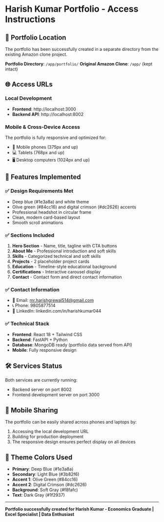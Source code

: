 # Harish Kumar Portfolio - Access Instructions

## 🎯 Portfolio Location
The portfolio has been successfully created in a separate directory from the existing Amazon clone project.

**Portfolio Directory**: `/app/portfolio/`
**Original Amazon Clone**: `/app/` (kept intact)

## 🌐 Access URLs

### Local Development
- **Frontend**: http://localhost:3000
- **Backend API**: http://localhost:8002

### Mobile & Cross-Device Access
The portfolio is fully responsive and optimized for:
- 📱 Mobile phones (375px and up)
- 💻 Tablets (768px and up) 
- 🖥️ Desktop computers (1024px and up)

## 🚀 Features Implemented

### ✅ Design Requirements Met
- Deep blue (#1e3a8a) and white theme
- Olive green (#84cc16) and digital crimson (#dc2626) accents
- Professional headshot in circular frame
- Clean, modern card-based layout
- Smooth scroll animations

### ✅ Sections Included
1. **Hero Section** - Name, title, tagline with CTA buttons
2. **About Me** - Professional introduction and soft skills
3. **Skills** - Categorized technical and soft skills
4. **Projects** - 2 placeholder project cards
5. **Education** - Timeline-style educational background
6. **Certifications** - Interactive carousel display
7. **Contact** - Contact form and direct contact information

### ✅ Contact Information
- 📧 Email: mr.harishgrewal514@gmail.com
- 📞 Phone: 9805877514
- 🔗 LinkedIn: linkedin.com/in/harishkumar044

### ✅ Technical Stack
- **Frontend**: React 18 + Tailwind CSS
- **Backend**: FastAPI + Python
- **Database**: MongoDB ready (portfolio data served from API)
- **Mobile**: Fully responsive design

## 🛠️ Services Status
Both services are currently running:
- Backend server on port 8002
- Frontend development server on port 3000

## 📱 Mobile Sharing
The portfolio can be easily shared across phones and laptops by:
1. Accessing the local development URL
2. Building for production deployment
3. The responsive design ensures perfect display on all devices

## 🎨 Theme Colors Used
- **Primary**: Deep Blue (#1e3a8a)
- **Secondary**: Light Blue (#3b82f6) 
- **Accent 1**: Olive Green (#84cc16)
- **Accent 2**: Digital Crimson (#dc2626)
- **Background**: Soft Gray (#f8fafc)
- **Text**: Dark Gray (#1f2937)

---

**Portfolio successfully created for Harish Kumar - Economics Graduate | Excel Specialist | Data Enthusiast**